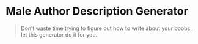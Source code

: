 # Male Author Description Generator

> Don’t waste time trying to figure out how to write about your boobs, let this generator do it for you.

